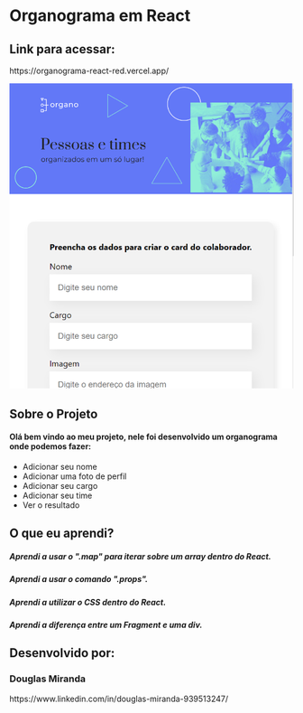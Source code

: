<h1> Organograma em React </h1>
<h2> Link para acessar: </h2>
https://organograma-react-red.vercel.app/
<p></p>

![Organograma](/public/design/ds_1.png)

<h2> Sobre o Projeto </h2>
<h4> Olá bem vindo ao meu projeto, nele foi desenvolvido um organograma onde podemos fazer: </h4>
<ul>
  <li>Adicionar seu nome</li>
  <li>Adicionar uma foto de perfil</li>
  <li>Adicionar seu cargo</li>
  <li>Adicionar seu time</li>
  <li>Ver o resultado</li>  
</ul>
<h2> O que eu aprendi? </h2>

<h5>Aprendi a usar o ".map" para iterar sobre um array dentro do React.</h5>
<h5>Aprendi a usar o comando ".props".</h5>
<h5>Aprendi a utilizar o CSS dentro do React.</h5>
<h5>Aprendi a diferença entre um Fragment e uma div.</h5>

<h2>Desenvolvido por:</h2>
<h3>Douglas Miranda</h3>
https://www.linkedin.com/in/douglas-miranda-939513247/